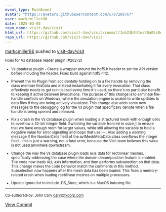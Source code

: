 ```yaml
---
event_type: PushEvent
avatar: "https://avatars.githubusercontent.com/u/5720676?"
user: markcmiller86
date: 2025-03-05
repo_name: visit-dav/visit
html_url: https://github.com/visit-dav/visit/commit/1eb23b941ea50a05c8e8f4c9f8ddfa7f1581d1e6
repo_url: https://github.com/visit-dav/visit
---
```


<a href='https://github.com/markcmiller86' target='_blank'>markcmiller86</a> pushed to <a href='https://github.com/visit-dav/visit' target='_blank'>visit-dav/visit</a>

<small>Fixes for Vs database reader plugin (#20272)

* Vs database plugin - Create a wrapper around the hdf5.h header to set the API version before including the header.  Fixes build against hdf5-1.12.

* Prevent the Vs Plugin from accidentally holding on to a file handle by removing the class member thisData and instead instantiating it for every invocation. That class effectively needs to get reinitialized every time it's used, so there's no particular benefit to keeping it active between invocations. The purpose of this change is to eliminate file-handle conflicts on Windows, where the simulation engine is unable to write updates to data files if they are being actively visualized. This change also adds some new messages to the debugging log for the Vs plugin that specifically denote when a file handle is being opened and released.

* Fix a crash in the Vs database plugin when loading a structured mesh with enough cells to overflow a 32-bit integer field. Switching the variable from int to ssize_t to ensure that we have enough room for larger values, while still allowing the variable to hold a negative value for error signalling and loops that use i--. Also adding a warning message if the NumberCells field of the avtMeshMetaData class overflows the integer field - this is just a warning, not a fatal error, because the VisIt team believes this value is not used anywhere downstream.

* Change the way the Vs database plugin loads axis data for rectilinear meshes, specifically addressing the case where the domain decomposition feature is enabled. The code now loads ALL axis information, and then performs subselection on that data. This change makes the code behavior match the comments in this method. Subselection now happens after the mesh data has been loaded. This fixes a memory-related crash when loading rectilinear meshes on multiple processors.

* Update ignore list to include .DS_Store, which is a MacOS indexing file.

---------

Co-authored-by: John Cary <cary@txcorp.com></small>

<a href='https://github.com/visit-dav/visit/commit/1eb23b941ea50a05c8e8f4c9f8ddfa7f1581d1e6' target='_blank'>View Commit</a>